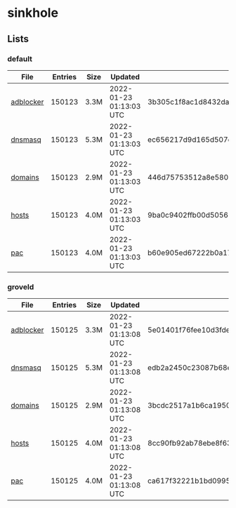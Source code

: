 # sinkhole

## Lists

### default

|File|Entries|Size|Updated|Hash|
|-|-|-|-|-|
|[adblocker](https://raw.githubusercontent.com/groveld/sinkhole/lists/default/adblocker.txt)|150123|3.3M|2022-01-23 01:13:03 UTC|3b305c1f8ac1d8432daa585200a56ef169ddc2014b5ef570582ec66b421ca9c8|
|[dnsmasq](https://raw.githubusercontent.com/groveld/sinkhole/lists/default/dnsmasq.txt)|150123|5.3M|2022-01-23 01:13:03 UTC|ec656217d9d165d507de67e2ac1144c661a03f1a32be416ef6618ef823a6bee2|
|[domains](https://raw.githubusercontent.com/groveld/sinkhole/lists/default/domains.txt)|150123|2.9M|2022-01-23 01:13:03 UTC|446d75753512a8e580cd73015f24b1ef80cd931e2819e565e60abf7d86c526d0|
|[hosts](https://raw.githubusercontent.com/groveld/sinkhole/lists/default/hosts.txt)|150123|4.0M|2022-01-23 01:13:03 UTC|9ba0c9402ffb00d505647ff8496fed7f7792ecd9a8ed64cc589f9901fa0ff67c|
|[pac](https://raw.githubusercontent.com/groveld/sinkhole/lists/default/pac.txt)|150123|4.0M|2022-01-23 01:13:03 UTC|b60e905ed67222b0a17ea88b0d6a07c76aa30a9b87eba5ec6e284b6cf21d7a72|

### groveld

|File|Entries|Size|Updated|Hash|
|-|-|-|-|-|
|[adblocker](https://raw.githubusercontent.com/groveld/sinkhole/lists/groveld/adblocker.txt)|150125|3.3M|2022-01-23 01:13:08 UTC|5e01401f76fee10d3fdecc0f9234807f71ab4b0c7fdc56a116db3f9da054285a|
|[dnsmasq](https://raw.githubusercontent.com/groveld/sinkhole/lists/groveld/dnsmasq.txt)|150125|5.3M|2022-01-23 01:13:08 UTC|edb2a2450c23087b68ee237f41fe08c4f3762d32ae92ce493ff406335607b5d5|
|[domains](https://raw.githubusercontent.com/groveld/sinkhole/lists/groveld/domains.txt)|150125|2.9M|2022-01-23 01:13:08 UTC|3bcdc2517a1b6ca19507560ea26ca5872a81888672cff0dd15c3b4f6791ba9f6|
|[hosts](https://raw.githubusercontent.com/groveld/sinkhole/lists/groveld/hosts.txt)|150125|4.0M|2022-01-23 01:13:08 UTC|8cc90fb92ab78ebe8f63e01da161f6c9861fdbb578968ebcdf7469ae0f0a9a8a|
|[pac](https://raw.githubusercontent.com/groveld/sinkhole/lists/groveld/pac.txt)|150125|4.0M|2022-01-23 01:13:08 UTC|ca617f32221b1bd09955d344d0b958802d96866769a087b2129ca99c56f76a28|
